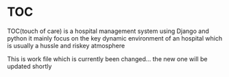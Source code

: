 # TOC
TOC(touch of care) is a hospital management system using Django and python
it mainly focus on the key dynamic environment of an hospital which is usually a hussle and riskey atmosphere

This is work file which is currently been changed... the new one will be updated shortly
